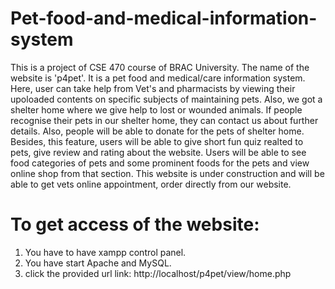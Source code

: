# Pet-food-and-medical-information-system
This is a project of CSE 470 course of BRAC University. The name of the website is 'p4pet'. It is a pet food and medical/care information system. Here, user can take help from Vet's and pharmacists by viewing their upoloaded contents on specific subjects of maintaining pets. Also, we got a shelter home where we give help to lost or wounded animals. If people recognise their pets in our shelter home, they can contact us about further details. Also, people will be able to donate for the pets of shelter home. Besides, this feature, users will be able to give short fun quiz realted to pets, give review and rating about the website. Users will be able to see food categories of pets and some prominent foods for the pets and view online shop from that section. This website is under construction and will be able to get vets online appointment, order directly from our website.

  # To get access of the website:
  1. You have to have xampp control panel.
  2. You have start Apache and MySQL.
  3. click the provided url link: http://localhost/p4pet/view/home.php
